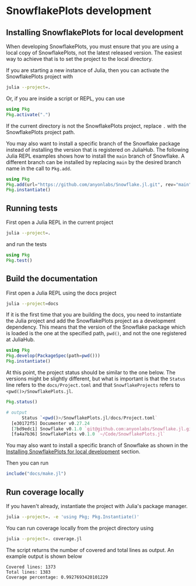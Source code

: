 # SnowflakePlots development

## Installing SnowflakePlots for local development

When developing SnowflakePlots, you must ensure that you are using a local copy of
SnowflakePlots, not the latest released version. The easiest way to achieve that is to set
the project to the local directory.

If you are starting a new instance of Julia, then you can activate the SnowflakePlots
project with

```bash
julia --project=.
```

Or, if you are inside a script or REPL, you can use

```julia
using Pkg
Pkg.activate(".")
```

If the current directory is not the SnowflakePlots project, replace `.` with the
SnowflakePlots project path.

You may also want to install a specific branch of the Snowflake package instead of
installing the version that is registered on JuliaHub. The following Julia REPL examples
shows how to install the `main` branch of Snowflake. A different branch can be installed by
replacing `main` by the desired branch name in the call to `Pkg.add`.


```julia
using Pkg
Pkg.add(url="https://github.com/anyonlabs/Snowflake.jl.git", rev="main")
Pkg.instantiate()
```


## Running tests

First open a Julia REPL in the current project

```bash
julia --project=.
```

and run the tests

```julia
using Pkg
Pkg.test()
```

## Build the documentation

First open a Julia REPL using the docs project

```bash
julia --project=docs
```

If it is the first time that you are building the docs, you need to instantiate the Julia
project and add the SnowflakePlots project as a development dependency. This means that the
version of the Snowflake package which is loaded is the one at the specified path, `pwd()`,
and not the one registered at JuliaHub.

```julia
using Pkg
Pkg.develop(PackageSpec(path=pwd()))
Pkg.instantiate()
```

At this point, the project status should be similar to the one below. The versions might be
slightly different, but what is important is that the `Status` line refers to the
`docs/Project.toml` and that `SnowflakeProjects` refers to `<pwd()>/SnowflakePlots.jl`.

```julia
Pkg.status()

# output
      Status `<pwd()>/SnowflakePlots.jl/docs/Project.toml`
  [e30172f5] Documenter v0.27.24
  [7bd9edc1] Snowflake v0.1.0 `git@github.com:anyonlabs/Snowflake.jl.git#main`
  [fa4a7b36] SnowflakePlots v0.1.0 `~/Code/SnowflakePlots.jl`
```

You may also want to install a specific branch of Snowflake as shown in the
[Installing SnowflakePlots for local development](@ref) section.

Then you can run

```julia
include("docs/make.jl")
```

## Run coverage locally

If you haven't already, instantiate the project with Julia's package manager.

```bash
julia --project=. -e 'using Pkg; Pkg.Instantiate()'
```

You can run coverage locally from the project directory using

```bash
julia --project=. coverage.jl
```

The script returns the number of covered and total lines as output. An example output is
shown below

```text
Covered lines: 1373
Total lines: 1383
Coverage percentage: 0.9927693420101229
```
